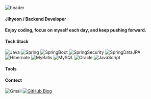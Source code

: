 [capsule-render]: # (capsule-render, header)
![header](https://capsule-render.vercel.app/api?type=transparent&height=40&section=header&text=Jihyeon%20Kwon&fontColor=a7a49d&fontSize=32&animation=fadeIn&fontAlign=12.5&fontAlignY=65)

#### Jihyeon / Backend Developer

#### Enjoy coding, focus on myself each day, and keep pushing forward.

#### **Tech Stack**
![Java](https://img.shields.io/badge/Java-437291?style=flat&logo=openjdk&logoColor=white)
![Spring](https://img.shields.io/badge/Spring-6DB33F?style=flat&logo=Spring&logoColor=white)
![SpringBoot](https://img.shields.io/badge/SpringBoot-6DB33F?style=flat&logo=SpringBoot&logoColor=white)
![SpringSecurity](https://img.shields.io/badge/SpringSecurity-6DB33F?style=flat&logo=SpringSecurity&logoColor=white)
![SpringDataJPA](https://img.shields.io/badge/SpringDataJPA-6DB33F?style=flat&logo=Spring&logoColor=white)  
![Hibernate](https://img.shields.io/badge/Hibernate-59666C?style=flat&logo=Hibernate&logoColor=white)
![MyBatis](https://img.shields.io/badge/MyBatis-372b2b?style=flat)
![MySQL](https://img.shields.io/badge/MySQL-4479A1?style=flat&logo=MySQL&logoColor=white)
![Oracle](https://img.shields.io/badge/Oracle-F80000?style=flat&logo=oracle&logoColor=white)
![JavaScript](https://img.shields.io/badge/JavaScript-F7DF1E?style=flat&logo=JavaScript&logoColor=white)

#### **Tools**

#### **Contect**
![Gmail](https://img.shields.io/badge/victory.jihyeon@gmail.com-EA4335?style=flat&logo=Gmail&logoColor=white) 
<a href="https://kwontory.github.io/">
![GitHub Blog](https://img.shields.io/badge/Blog-181717?style=flat&logo=GitHub&logoColor=white?link=https://kwontory.github.io/blog/)
</a>
